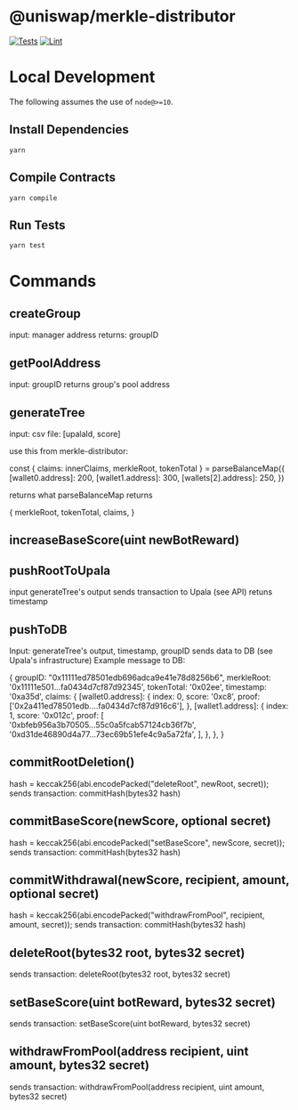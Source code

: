 # @uniswap/merkle-distributor

[![Tests](https://github.com/Uniswap/merkle-distributor/workflows/Tests/badge.svg)](https://github.com/Uniswap/merkle-distributor/actions?query=workflow%3ATests)
[![Lint](https://github.com/Uniswap/merkle-distributor/workflows/Lint/badge.svg)](https://github.com/Uniswap/merkle-distributor/actions?query=workflow%3ALint)

# Local Development

The following assumes the use of `node@>=10`.

## Install Dependencies

`yarn`

## Compile Contracts

`yarn compile`

## Run Tests

`yarn test`



# Commands

## createGroup
input: manager address
returns: groupID

## getPoolAddress 
input: groupID
returns group's pool address 

## generateTree
input:
csv file: [upalaId, score]

use this from merkle-distributor:

  const { claims: innerClaims, merkleRoot, tokenTotal } = parseBalanceMap({
          [wallet0.address]: 200,
          [wallet1.address]: 300,
          [wallets[2].address]: 250,
        })

returns what parseBalanceMap returns

  {
    merkleRoot,
    tokenTotal,
    claims,
  }

## increaseBaseScore(uint newBotReward) 

## pushRootToUpala
input generateTree's output
sends transaction to Upala (see API) 
retuns timestamp

## pushToDB
Input: generateTree's output, timestamp, groupID
sends data to DB (see Upala's infrastructure)
Example message to DB:

  {
      groupID: "0x11111ed78501edb696adca9e41e78d8256b6",
      merkleRoot: '0x11111e501...fa0434d7cf87d92345',
      tokenTotal: '0x02ee',
      timestamp: '0xa35d',
      claims: {
          [wallet0.address]: {
            index: 0,
            score: '0xc8',
            proof: ['0x2a411ed78501edb....fa0434d7cf87d916c6'],
          },
          [wallet1.address]: {
            index: 1,
            score: '0x012c',
            proof: [
              '0xbfeb956a3b70505...55c0a5fcab57124cb36f7b',
              '0xd31de46890d4a77...73ec69b51efe4c9a5a72fa',
            ],
          },
      },
  }


## commitRootDeletion()
hash = keccak256(abi.encodePacked("deleteRoot", newRoot, secret));
sends transaction: commitHash(bytes32 hash)

## commitBaseScore(newScore, optional secret)
hash = keccak256(abi.encodePacked("setBaseScore", newScore, secret));
sends transaction: commitHash(bytes32 hash)

## commitWithdrawal(newScore, recipient,  amount, optional secret)
hash = keccak256(abi.encodePacked("withdrawFromPool", recipient,  amount, secret));
sends transaction: commitHash(bytes32 hash)

## deleteRoot(bytes32 root, bytes32 secret)
sends transaction: deleteRoot(bytes32 root, bytes32 secret)

## setBaseScore(uint botReward, bytes32 secret)
sends transaction: setBaseScore(uint botReward, bytes32 secret)

## withdrawFromPool(address recipient, uint amount, bytes32 secret) 
sends transaction: withdrawFromPool(address recipient, uint amount, bytes32 secret)
